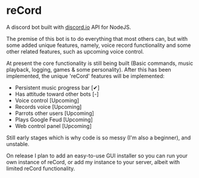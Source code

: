 # reCord
A discord bot built with [discord.io](https://github.com/izy521/discord.io) API for NodeJS.

The premise of this bot is to do everything that most others can, but with some added unique features, namely, voice record functionality and some other related features, such as upcoming voice control.

At present the core functionality is still being built (Basic commands, music playback, logging, games & some personality). After this has been implemented, the unique 'reCord' features will be implemented:
- Persistent music progress bar [✔]
- Has attitude toward other bots [-]
- Voice control [Upcoming]
- Records voice [Upcoming]
- Parrots other users [Upcoming]
- Plays Google Feud [Upcoming]
- Web control panel [Upcoming]

Still early stages which is why code is so messy (I'm also a beginner), and unstable.

On release I plan to add an easy-to-use GUI installer so you can run your own instance of reCord, or add my instance to your server, albeit with limited reCord functionality.
